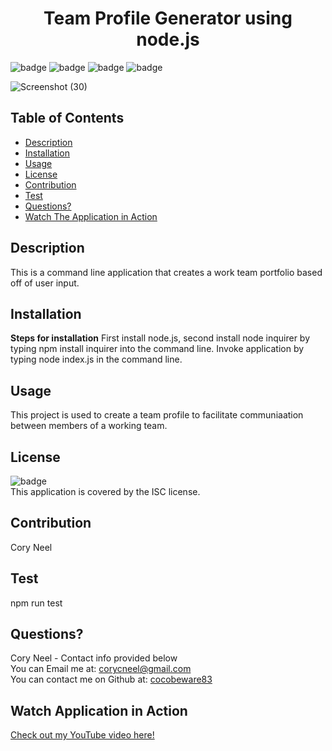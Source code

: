 <h1 align="center">Team Profile Generator using node.js</h1>

![badge](https://img.shields.io/badge/license-ISC-brightgreen)
![badge](https://img.shields.io/badge/USES-Javascript-blue.svg)
![badge](https://img.shields.io/badge/USES-node.js-blue.svg)
![badge](https://img.shields.io/badge/Created_With-LOVE-pink.svg)

![Screenshot (30)](https://user-images.githubusercontent.com/72768374/107907008-2c6a6300-6f18-11eb-89f2-6713c35ac1c6.png)

## Table of Contents
  * [Description](#description)
  * [Installation](#installation)
  * [Usage](#usage)
  * [License](#license)
  * [Contribution](#contribution)
  * [Test](#tests)
  * [Questions?](#questions)
  * [Watch The Application in Action](#watch-application-in-action)

  ## Description
  This is a command line application that creates a work team portfolio based off of user input.

  ## Installation
  **Steps for installation** First install node.js, second install node inquirer by typing npm install inquirer into the command line.  Invoke application by typing node index.js in the command line.

  ## Usage
  This project is used to create a team profile to facilitate communiaation between members of a working team.

  ## License
  ![badge](https://img.shields.io/badge/license-ISC-brightgreen)
  <br />
  This application is covered by the ISC license. 

  ## Contribution
  Cory Neel

  ## Test
  npm run test

  ## Questions?
  Cory Neel - Contact info provided below
  <br/>
  You can Email me at: [corycneel@gmail.com](mailto:corycneel@gmail.com)
  <br/>
  You can contact me on Github at: [cocobeware83](https://github.com/cocobeware83)

  ## Watch Application in Action 
   
  [Check out my YouTube video here!]()
